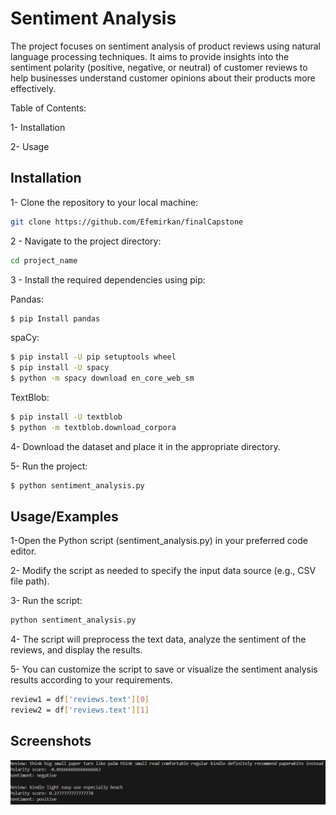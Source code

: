 
# Sentiment Analysis

The project focuses on sentiment analysis of product reviews using natural language processing techniques. It aims to provide insights into the sentiment polarity (positive, negative, or neutral) of customer reviews to help businesses understand customer opinions about their products more effectively.


Table of Contents:

1- Installation

2- Usage


## Installation

1- Clone the repository to your local machine:

```bash
git clone https://github.com/Efemirkan/finalCapstone
```

2 - Navigate to the project directory:
```bash
cd project_name
```

3 - Install the required dependencies using pip:

Pandas: 

```bash
$ pip Install pandas
```

spaCy:

```bash
$ pip install -U pip setuptools wheel
$ pip install -U spacy
$ python -m spacy download en_core_web_sm
```

TextBlob:

```bash
$ pip install -U textblob
$ python -m textblob.download_corpora
```

4- Download the dataset and place it in the appropriate directory.

5- Run the project:

```bash
$ python sentiment_analysis.py
```


## Usage/Examples
1-Open the Python script (sentiment_analysis.py) in your preferred code editor.

2- Modify the script as needed to specify the input data source (e.g., CSV file path).

3- Run the script:
```bash
python sentiment_analysis.py
```

4- The script will preprocess the text data, analyze the sentiment of the reviews, and display the results.

5- You can customize the script to save or visualize the sentiment analysis results according to your requirements.

```bash
review1 = df['reviews.text'][0]
review2 = df['reviews.text'][1]
```

## Screenshots

![App Screenshot](https://github.com/Efemirkan/finalCapstone/blob/master/Screenshot1.png)


